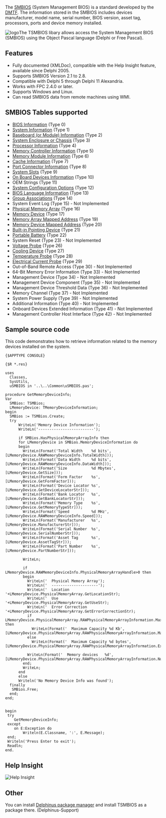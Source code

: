  The [SMBIOS](http://www.dmtf.org/standards/smbios) (System Management BIOS) is a standard developed by the  [DMTF](http://www.dmtf.org/). The information stored in the SMBIOS includes devices manufacturer, model name, serial number, BIOS version, asset tag, processors, ports and device memory installed.

![logo](https://github.com/RRUZ/tsmbios/blob/master/images/logo.png)The TSMBIOS libary allows access the System Management BIOS (SMBIOS) using the Object Pascal language (Delphi or Free Pascal). 

## Features

* Fully documented (XMLDoc), compatible with the Help Insight feature, available since Delphi 2005.
* Supports SMBIOS Version 2.1 to 2.8.
* Compatible with Delphi 5 through Delphi 11 Alexandria.
* Works with FPC 2.4.0 or later.
* Supports Windows and Linux.
* Can read SMBIOS data from remote machines using WMI.
 
## SMBIOS Tables supported

* [BIOS Information](https://github.com/RRUZ/tsmbios/blob/wiki/BIOSInformation.md) (Type 0)
* [System Information](https://github.com/RRUZ/tsmbios/blob/wiki/BIOSLanguage.md) (Type 1)
* [Baseboard (or Module) Information](https://github.com/RRUZ/tsmbios/blob/wiki/Baseboard.md) (Type 2)
* [System Enclosure or Chassis](https://github.com/RRUZ/tsmbios/blob/wiki/SystemEnclosure.md) (Type 3)
* [Processor Information](https://github.com/RRUZ/tsmbios/blob/wiki/ProcessorInformation.md) (Type 4)
* [Memory Controller Information](https://github.com/RRUZ/tsmbios/blob/wiki/MemoryController.md) (Type 5)
* [Memory Module Information](https://github.com/RRUZ/tsmbios/blob/wiki/MemoryModule.md) (Type 6)
* [Cache Information](https://github.com/RRUZ/tsmbios/blob/wiki/CacheInformation.md) (Type 7)
* [Port Connector Information](https://github.com/RRUZ/tsmbios/blob/wiki/PortConnector.md) (Type 8)
* [System Slots](https://github.com/RRUZ/tsmbios/blob/wiki/SystemSlots.md) (Type 9)
* [On Board Devices Information](https://github.com/RRUZ/tsmbios/blob/wiki/OnBoardDevices.md) (Type 10)
* OEM Strings (Type 11)
* [System Configuration Options](https://github.com/RRUZ/tsmbios/blob/wiki/SystemConfiguration.md) (Type 12)
* [BIOS Language Information](https://github.com/RRUZ/tsmbios/blob/wiki/BIOSLanguage.md) (Type 13)
* [Group Associations](https://github.com/RRUZ/tsmbios/blob/wiki/GroupAssociations.md) (Type 14)
* System Event Log (Type 15) - Not Implemented
* [Physical Memory Array](https://github.com/RRUZ/tsmbios/blob/wiki/PhysicalMemoryArray.md) (Type 16)
* [Memory Device](https://github.com/RRUZ/tsmbios/blob/wiki/MemoryDevice.md) (Type 17)
* [Memory Array Mapped Address](https://github.com/RRUZ/tsmbios/blob/wiki/MemoryArrayMappedAddress.md) (Type 19)
* [Memory Device Mapped Address](https://github.com/RRUZ/tsmbios/blob/wiki/MemoryDeviceMappedAddress.md) (Type 20)
* [Built-in Pointing Device](https://github.com/RRUZ/tsmbios/blob/wiki/BuiltInPointingDevice.md) (Type 21)
* [Portable Battery](https://github.com/RRUZ/tsmbios/blob/wiki/PortableBattery.md) (Type 22)
* System Reset (Type 23) - Not Implemented
* [Voltage Probe](https://github.com/RRUZ/tsmbios/blob/wiki/VoltageProbe.md) (Type 26)
* [Cooling Device](https://github.com/RRUZ/tsmbios/blob/wiki/CoolingDevice.md) (Type 27)
* [Temperature Probe](https://github.com/RRUZ/tsmbios/blob/wiki/TemperatureProbe.md) (Type 28)
* [Electrical Current Probe](https://github.com/RRUZ/tsmbios/blob/wiki/ElectricalCurrentProbe.md) (Type 29)
* Out-of-Band Remote Access (Type 30) - Not Implemented
* 64-Bit Memory Error Information (Type 33) - Not Implemented
* Management Device (Type 34) - Not Implemented
* Management Device Component (Type 35) - Not Implemented
* Management Device Threshold Data (Type 36) - Not Implemented
* Memory Channel (Type 37) - Not Implemented
* System Power Supply (Type 39) - Not Implemented
* Additional Information (Type 40) - Not Implemented
* Onboard Devices Extended Information (Type 41) - Not Implemented
* Management Controller Host Interface (Type 42) - Not Implemented

## Sample source code
This code demonstrates how to retrieve information related to the memory devices installed on the system.

```delphi
{$APPTYPE CONSOLE}

{$R *.res}

uses
  Classes,
  SysUtils,
  uSMBIOS in '..\..\Common\uSMBIOS.pas';

procedure GetMemoryDeviceInfo;
Var
  SMBios: TSMBios;
  LMemoryDevice: TMemoryDeviceInformation;
begin
  SMBios := TSMBios.Create;
  try
      WriteLn('Memory Device Information');
      WriteLn('-------------------------');

      if SMBios.HasPhysicalMemoryArrayInfo then
      for LMemoryDevice in SMBios.MemoryDeviceInformation do
      begin
        WriteLn(Format('Total Width    %d bits',[LMemoryDevice.RAWMemoryDeviceInfo.TotalWidth]));
        WriteLn(Format('Data Width     %d bits',[LMemoryDevice.RAWMemoryDeviceInfo.DataWidth]));
        WriteLn(Format('Size           %d Mbytes',[LMemoryDevice.GetSize]));
        WriteLn(Format('Form Factor    %s',[LMemoryDevice.GetFormFactor]));
        WriteLn(Format('Device Locator %s',[LMemoryDevice.GetDeviceLocatorStr]));
        WriteLn(Format('Bank Locator   %s',[LMemoryDevice.GetBankLocatorStr]));
        WriteLn(Format('Memory Type    %s',[LMemoryDevice.GetMemoryTypeStr]));
        WriteLn(Format('Speed          %d MHz',[LMemoryDevice.RAWMemoryDeviceInfo.Speed]));
        WriteLn(Format('Manufacturer   %s',[LMemoryDevice.ManufacturerStr]));
        WriteLn(Format('Serial Number  %s',[LMemoryDevice.SerialNumberStr]));
        WriteLn(Format('Asset Tag      %s',[LMemoryDevice.AssetTagStr]));
        WriteLn(Format('Part Number    %s',[LMemoryDevice.PartNumberStr]));

        WriteLn;

        if LMemoryDevice.RAWMemoryDeviceInfo.PhysicalMemoryArrayHandle>0 then
        begin
          WriteLn('  Physical Memory Array');
          WriteLn('  ---------------------');
          WriteLn('  Location         '+LMemoryDevice.PhysicalMemoryArray.GetLocationStr);
          WriteLn('  Use              '+LMemoryDevice.PhysicalMemoryArray.GetUseStr);
          WriteLn('  Error Correction '+LMemoryDevice.PhysicalMemoryArray.GetErrorCorrectionStr);
          if LMemoryDevice.PhysicalMemoryArray.RAWPhysicalMemoryArrayInformation.MaximumCapacity<>$80000000 then
            WriteLn(Format('  Maximum Capacity %d Kb',[LMemoryDevice.PhysicalMemoryArray.RAWPhysicalMemoryArrayInformation.MaximumCapacity]))
          else
            WriteLn(Format('  Maximum Capacity %d bytes',[LMemoryDevice.PhysicalMemoryArray.RAWPhysicalMemoryArrayInformation.ExtendedMaximumCapacity]));

          WriteLn(Format('  Memory devices   %d',[LMemoryDevice.PhysicalMemoryArray.RAWPhysicalMemoryArrayInformation.NumberofMemoryDevices]));
        end;
        WriteLn;
      end
      else
      Writeln('No Memory Device Info was found');
  finally
   SMBios.Free;
  end;
end;


begin
 try
    GetMemoryDeviceInfo;
 except
    on E:Exception do
        Writeln(E.Classname, ':', E.Message);
 end;
 Writeln('Press Enter to exit');
 Readln;
end.
```

## Help Insight
![Help Insight](https://github.com/RRUZ/tsmbios/blob/master/images/preview.png)


## Other
You can install [Delphinus package manager](https://github.com/Memnarch/Delphinus/wiki/Installing-Delphinus) and install TSMBIOS as a package there. (Delphinus-Support)
